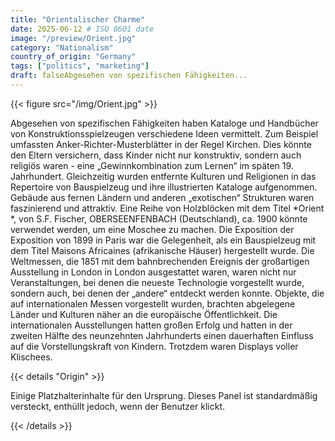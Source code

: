 ```yaml
---
title: "Orientalischer Charme"
date: 2025-06-12 # ISO 8601 date
image: "/preview/Orient.jpg"
category: "Nationalism"
country_of_origin: "Germany"
tags: ["politics", "marketing"]
draft: falseAbgesehen von spezifischen Fähigkeiten...
---
```




{{< figure src="/img/Orient.jpg" >}}

Abgesehen von spezifischen Fähigkeiten haben Kataloge und Handbücher von Konstruktionsspielzeugen verschiedene Ideen vermittelt. Zum Beispiel umfassten Anker-Richter-Musterblätter in der Regel Kirchen. Dies könnte den Eltern versichern, dass Kinder nicht nur konstruktiv, sondern auch religiös waren - eine „Gewinnkombination zum Lernen“ im späten 19. Jahrhundert. Gleichzeitig wurden entfernte Kulturen und Religionen in das Repertoire von Bauspielzeug und ihre illustrierten Kataloge aufgenommen. Gebäude aus fernen Ländern und anderen „exotischen“ Strukturen waren faszinierend und attraktiv. Eine Reihe von Holzblöcken mit dem Titel *Orient *, von S.F. Fischer, OBERSEENFENBACH (Deutschland), ca. 1900 könnte verwendet werden, um eine Moschee zu machen. Die Exposition der Exposition von 1899 in Paris war die Gelegenheit, als ein Bauspielzeug mit dem Titel Maisons Africaines (afrikanische Häuser) hergestellt wurde. Die Weltmessen, die 1851 mit dem bahnbrechenden Ereignis der großartigen Ausstellung in London in London ausgestattet waren, waren nicht nur Veranstaltungen, bei denen die neueste Technologie vorgestellt wurde, sondern auch, bei denen der „andere“ entdeckt werden konnte. Objekte, die auf internationalen Messen vorgestellt wurden, brachten abgelegene Länder und Kulturen näher an die europäische Öffentlichkeit. Die internationalen Ausstellungen hatten großen Erfolg und hatten in der zweiten Hälfte des neunzehnten Jahrhunderts einen dauerhaften Einfluss auf die Vorstellungskraft von Kindern. Trotzdem waren Displays voller Klischees.

{{< details "Origin" >}}

Einige Platzhalterinhalte für den Ursprung. Dieses Panel ist standardmäßig versteckt, enthüllt jedoch, wenn der Benutzer klickt.

{{< /details >}}

